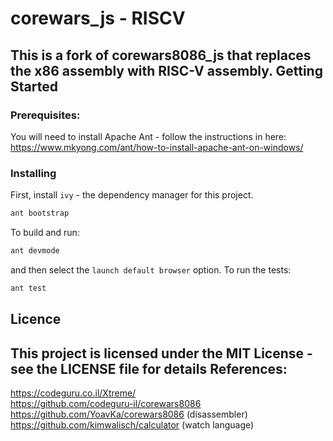 corewars_js - RISCV
===========

This is a fork of corewars8086_js that replaces the x86 assembly with RISC-V assembly.
 Getting Started
--------
 ### Prerequisites:
You will need to install Apache Ant - follow the instructions in here: https://www.mkyong.com/ant/how-to-install-apache-ant-on-windows/
 ### Installing
 First, install `ivy` - the dependency manager for this project.
```sh
ant bootstrap
```
 To build and run:
```sh
ant devmode
```
and then select the `launch default browser` option.
 To run the tests:
```sh
ant test
```
 ## Licence
This project is licensed under the MIT License - see the LICENSE file for details
 References:  
---------- 
https://codeguru.co.il/Xtreme/  
https://github.com/codeguru-il/corewars8086  
https://github.com/YoavKa/corewars8086    (disassembler)   
https://github.com/kimwalisch/calculator  (watch language)   


